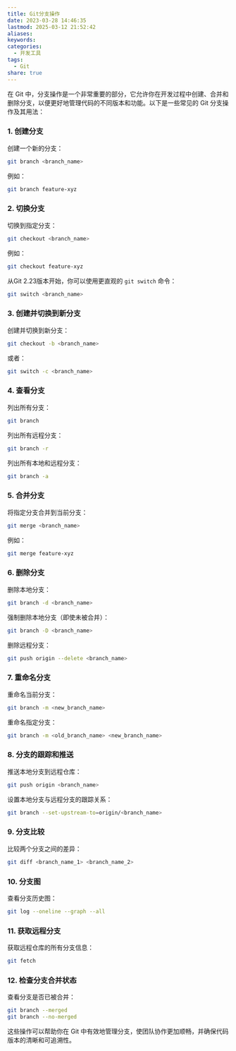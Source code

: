 ```yaml
---
title: Git分支操作
date: 2023-03-28 14:46:35
lastmod: 2025-03-12 21:52:42
aliases: 
keywords: 
categories:
  - 开发工具
tags:
  - Git
share: true
---
```




在 Git 中，分支操作是一个非常重要的部分，它允许你在开发过程中创建、合并和删除分支，以便更好地管理代码的不同版本和功能。以下是一些常见的 Git 分支操作及其用法：

### 1. 创建分支

创建一个新的分支：

```bash
git branch <branch_name>
```

例如：

```bash
git branch feature-xyz
```

### 2. 切换分支

切换到指定分支：

```bash
git checkout <branch_name>
```

例如：

```bash
git checkout feature-xyz
```

从Git 2.23版本开始，你可以使用更直观的 `git switch` 命令：

```bash
git switch <branch_name>
```

### 3. 创建并切换到新分支

创建并切换到新分支：

```bash
git checkout -b <branch_name>
```

或者：

```bash
git switch -c <branch_name>
```

### 4. 查看分支

列出所有分支：

```bash
git branch
```

列出所有远程分支：

```bash
git branch -r
```

列出所有本地和远程分支：

```bash
git branch -a
```

### 5. 合并分支

将指定分支合并到当前分支：

```bash
git merge <branch_name>
```

例如：

```bash
git merge feature-xyz
```

### 6. 删除分支

删除本地分支：

```bash
git branch -d <branch_name>
```

强制删除本地分支（即使未被合并）：

```bash
git branch -D <branch_name>
```

删除远程分支：

```bash
git push origin --delete <branch_name>
```

### 7. 重命名分支

重命名当前分支：

```bash
git branch -m <new_branch_name>
```

重命名指定分支：

```bash
git branch -m <old_branch_name> <new_branch_name>
```

### 8. 分支的跟踪和推送

推送本地分支到远程仓库：

```bash
git push origin <branch_name>
```

设置本地分支与远程分支的跟踪关系：

```bash
git branch --set-upstream-to=origin/<branch_name>
```

### 9. 分支比较

比较两个分支之间的差异：

```bash
git diff <branch_name_1> <branch_name_2>
```

### 10. 分支图

查看分支历史图：

```bash
git log --oneline --graph --all
```

### 11. 获取远程分支

获取远程仓库的所有分支信息：

```bash
git fetch
```

### 12. 检查分支合并状态

查看分支是否已被合并：

```bash
git branch --merged
git branch --no-merged
```

这些操作可以帮助你在 Git 中有效地管理分支，使团队协作更加顺畅，并确保代码版本的清晰和可追溯性。